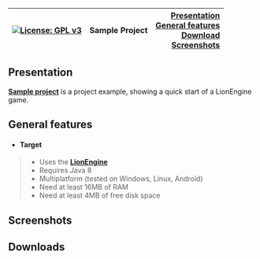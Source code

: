 | [![License: GPL v3](https://img.shields.io/badge/License-GPL%20v3-blue.svg)](https://www.gnu.org/licenses/gpl-3.0) | Sample Project | [Presentation](#presentation)<br>[General features](#general-features)<br>[Download](#downloads)<br>[Screenshots](#screenshots) |
|:---|:---:|---:|

## Presentation

[__Sample project__](#) is a project example, showing a quick start of a LionEngine game.

## General features

* #### __Target__
>  * Uses the [__LionEngine__](http://www.b3dgs.com/v7/page.php?lang=en&section=lionengine)
>  * Requires Java 8
>  * Multiplatform (tested on Windows, Linux, Android)
>  * Need at least 16MB of RAM
>  * Need at least 4MB of free disk space

## Screenshots

## Downloads